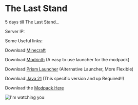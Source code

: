 # The Last Stand
5 days till The Last Stand...
 
Server IP: <ip here>
  

Some Useful links:

Download [Minecraft](https://www.minecraft.net/en-us/download)

Download [Modrinth](https://modrinth.com/app) (A easy to use launcher for the modpack)

Download [Prism Launcher](https://prismlauncher.org/download/windows/) (Alternative Launcher, More Flexible)

Download [Java 21](https://www.oracle.com/java/technologies/javase/jdk21-archive-downloads.html) (This specific version and up Required!!)

Download the [Modpack Here]()


![I'm watching you](https://preview.redd.it/u7lozj3xywo91.jpg?width=1080&crop=smart&auto=webp&s=3031b3dd9263f0cc01ccf4c567d5fb73373da915)
